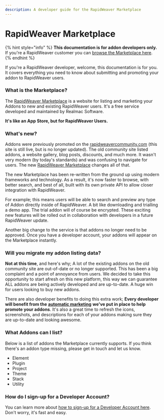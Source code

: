 ```yaml
---
description: A developer guide for the RapidWeaver Marketplace
---
```


# RapidWeaver Marketplace

{% hint style="info" %}
**This documentation is for addon developers only.** If you're a RapidWeaver customer you can [browse the Marketplace here](https://marketplace.realmacsoftware.com).
{% endhint %}

If you're a RapidWeaver developer, welcome, this documentation is for you. It covers everything you need to know about submitting and promoting your addon to RapidWeaver users.

### What is the Marketplace?

The [RapidWeaver Marketplace](https://marketplace.realmacsoftware.com) is a website for listing and marketing your Addons to new and existing RapidWeaver users. It's a free service developed and maintained by Realmac Software.

**It's like an App Store, but for RapidWeaver Users.**

### What's new?

Addons were previously promoted on the [rapidweavercommunity.com](https://rapidweavercommunity.com) (this site is still live, but is no longer updated). The old community site listed addons, a website gallery, blog posts, discounts, and much more. It wasn't very modern (by today's standards) and was confusing to navigate for users. The new [RapidWeaver Marketplace](http://marketplace.realmacsoftware.com) changes all of that.

The new Marketplace has been re-written from the ground up using modern frameworks and technology. As a result, it's now faster to browse, with better search, and best of all, built with its own private API to allow closer integration with RapidWeaver.

For example; this means users will be able to search and preview any type of Addon directly inside of RapidWeaver. A bit like downloading and trialling a demo app. The trial addon will of course be encrypted. These exciting new features will be rolled out in collaboration with developers in a future RapidWeaver update.

Another big change to the service is that addons no longer need to be approved. Once you have a developer account, your addons will appear on the Marketplace instantly.

### Will you migrate my addon listing data?

**Not at this time**, and here's why; A lot of the existing addons on the old community site are out-of-date or no longer supported. This has been a big complaint and a point of annoyance from users. We decided to take this opportunity to start afresh on this new platform, this way we can guarantee ALL addons are being actively developed and are up-to-date. A huge win for users looking to buy new addons.&#x20;

There are also developer benefits to doing this extra work; **Every developer will benefit from the** [**automatic marketing**](marketing-addons.md) **we've put in place to help promote your addons**. It's also a great time to refresh the icons, screenshots, and descriptions for each of your addons making sure they are up-to-date and looking awesome.

### What Addons can I list?

Below is a list of addons the Marketplace currently supports. If you think there's an addon type missing, please get in touch and let us know.

* Element
* Plugin
* Project
* Theme
* Stack
* Utility

### How do I sign-up for a Developer Account?

You can learn more about [how to sign-up for a Developer Account here](developer-account.md). Don't worry, it's fast and easy.
